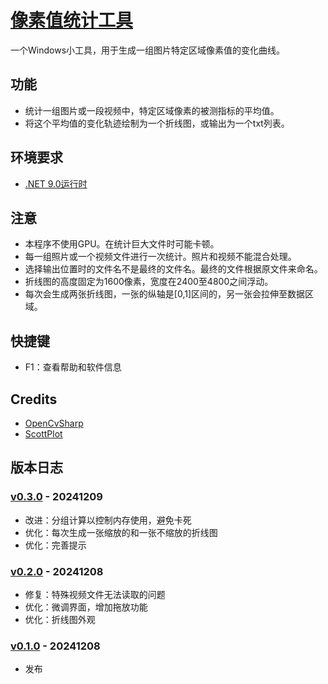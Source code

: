 # [像素值统计工具](https://github.com/GarthTB/LightCurve)

一个Windows小工具，用于生成一组图片特定区域像素值的变化曲线。

## 功能

- 统计一组图片或一段视频中，特定区域像素的被测指标的平均值。
- 将这个平均值的变化轨迹绘制为一个折线图，或输出为一个txt列表。

## 环境要求

- [.NET 9.0运行时](https://dotnet.microsoft.com/zh-cn/download/dotnet/9.0)

## 注意

- 本程序不使用GPU。在统计巨大文件时可能卡顿。
- 每一组照片或一个视频文件进行一次统计。照片和视频不能混合处理。
- 选择输出位置时的文件名不是最终的文件名。最终的文件根据原文件来命名。
- 折线图的高度固定为1600像素，宽度在2400至4800之间浮动。
- 每次会生成两张折线图，一张的纵轴是[0,1]区间的，另一张会拉伸至数据区域。

## 快捷键

- F1：查看帮助和软件信息

## Credits

- [OpenCvSharp](https://github.com/shimat/opencvsharp)
- [ScottPlot](https://github.com/ScottPlot/ScottPlot)

## 版本日志

### [v0.3.0](https://github.com/GarthTB/LightCurve/releases/tag/v0.3.0) - 20241209

- 改进：分组计算以控制内存使用，避免卡死
- 优化：每次生成一张缩放的和一张不缩放的折线图
- 优化：完善提示

### [v0.2.0](https://github.com/GarthTB/LightCurve/releases/tag/v0.2.0) - 20241208

- 修复：特殊视频文件无法读取的问题
- 优化：微调界面，增加拖放功能
- 优化：折线图外观

### [v0.1.0](https://github.com/GarthTB/LightCurve/releases/tag/v0.1.0) - 20241208

- 发布